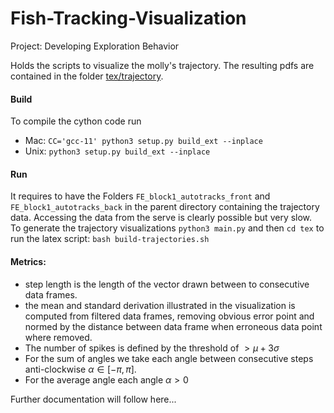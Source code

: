 # Fish-Tracking-Visualization
Project: Developing Exploration Behavior

Holds the scripts to visualize the molly's trajectory. 
The resulting pdfs are contained in the folder [tex/trajectory](tex/trajectory).


#### Build 
To compile the cython code run 
+ Mac: `CC='gcc-11' python3 setup.py build_ext --inplace`
+ Unix: `python3 setup.py build_ext --inplace`

#### Run 
It requires to have the Folders `FE_block1_autotracks_front` and `FE_block1_autotracks_back` in the parent directory containing the trajectory data. Accessing the data from the serve is clearly possible but very slow.  
To generate the trajectory visualizations 
`python3 main.py` and then `cd tex` to run the latex script:
`bash build-trajectories.sh`

#### Metrics: 
+ step length is the length of the vector drawn between to consecutive data frames. 
+ the mean and standard derivation illustrated in the visualization is computed from filtered data frames, removing obvious error point and normed by the distance between data frame when erroneous data point where removed. 
+ The number of spikes is defined by the threshold of $` > \mu + 3 \sigma`$
+ For the sum of angles we take each angle between consecutive steps anti-clockwise $`\alpha \in [-\pi, \pi]`$. 
+ For the average angle each angle $`\alpha > 0`$

Further documentation will follow here... 
